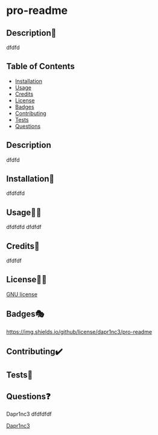 
  # pro-readme

  ## Description📝
  dfdfd

  ## Table of Contents
  * [Installation](#installation💽)
  * [Usage](#usage🐱‍💻)
  * [Credits](#credits👻)
  * [License](#license🐱‍🏍)
  * [Badges](#badges🎭)
  * [Contributing](#contributing✔️)
  * [Tests](#tests.🧪)
  * [Questions](#questions❓)
  

  ## Description

  dfdfd


  ## Installation💽

  dfdfdfd


  ## Usage🐱‍💻

  dfdfdfd
  dfdfdf


  ## Credits👻

dfdfdf


  ## License🐱‍🏍

  [GNU license](https://choosealicense.com/licenses/gnu/)


  ## Badges🎭

  https://img.shields.io/github/license/dapr1nc3/pro-readme


  ## Contributing✔️




  ## Tests🧪




  ## Questions❓

Dapr1nc3
dfdfdfdf

[Dapr1nc3](https://github.com/Dapr1nc3)

  
